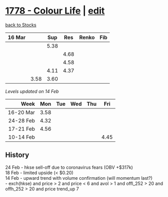 # [1778 - Colour Life](https://alwinwoo.github.io/stocks/1778.html) | [edit](https://github.com/alwinwoo/alwinwoo.github.io/edit/master/stocks/1778.md)
[back to Stocks](https://alwinwoo.github.io/stocks.html)

| 16 Mar  |       | Sup   | Res   | Renko     | Fib
| ---:    | :---: | :---: | :---: | :---      | :---
|         |       | 5.38  |
|         |       |       | 4.68
|         |       |       | 4.58  
|         |       | 4.11  | 4.37  
|         | 3.58  | 3.60  |  

*Levels updated on 14 Feb*

Week      | Mon   | Tue   | Wed   | Thu   | Fri   |
---:      | :---: | :---: | :---: | :---: | :---: |
16-20 Mar | 3.58  |
24-28 Feb | 4.32  | 
17-21 Feb | 4.56  |
10-14 Feb |       |       |       |       | 4.45  |

## History
24 Feb - hkse sell-off due to coronavirus fears (OBV +$317k)<br>
18 Feb - limited upside (< $0.20) <br>
14 Feb - upward trend with volume confirmation (will momentum last?) <br>- exch(hkse) and price > 2 and price < 6 and avol > 1 and offl_252 > 20 and offh_252 > 20 and price trend_up 7
